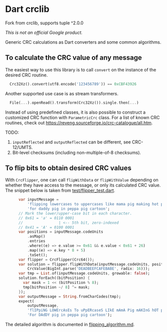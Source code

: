 Dart crclib
===========
Fork from crclib, supports tuple ^2.0.0

*This is not an official Google product.*

Generic CRC calculations as Dart converters and some common algorithms.

## To calculate the CRC value of any message

The easiest way to use this library is to call `convert` on the instance of
the desired CRC routine.

```dart
  Crc32Xz().convert(utf8.encode('123456789')) == 0xCBF43926
```

Another supported use case is as stream transformers.

```dart
  File(...).openRead().transform(Crc32Xz()).single.then(...)
```

Instead of using predefined classes, it is also possible to construct a
customized CRC function with `ParametricCrc` class. For a list of known
CRC routines, check out https://reveng.sourceforge.io/crc-catalogue/all.htm.

TODO:

  1. `inputReflected` and `outputReflected` can be different, see CRC-12/UMTS.
  2. Bit-level checksums (including non-multiple-of-8 checksums).

## To flip bits to obtain desired CRC values

With `CrcFlipper`, one can call `flipWithData` or `flipWithValue` depending on
whether they have access to the message, or only its calculated CRC value. The
snippet below is taken from [test/flipper_test.dart](test/flipper_test.dart).

```dart
      var inputMessage =
          'flipping lowercases to uppercases like mama pig making hot pancakes '
          'for daddy pig in peppa pig cartoon';
      // Mark the lower/upper-case bit in each character.
      // 0x61 = 'a' = 0110 0001
      //                | <-- 5th bit, zero-indexed
      // 0x41 = 'A' = 0100 0001
      var positions = inputMessage.codeUnits
          .asMap()
          .entries
          .where((e) => e.value >= 0x61 && e.value < 0x61 + 26)
          .map((e) => e.key * 8 + 5)
          .toSet();
      var flipper = CrcFlipper(Crc64());
      var solution = flipper.flipWithData(inputMessage.codeUnits, positions,
          CrcValue(BigInt.parse('DEADBEEFCAFEBABE', radix: 16)));
      var tmp = List.of(inputMessage.codeUnits, growable: false);
      solution.forEach((bitPosition) {
        var mask = 1 << (bitPosition % 8);
        tmp[bitPosition ~/ 8] ^= mask;
      });
      var outputMessage = String.fromCharCodes(tmp);
      expect(
          outputMessage,
          'flIPpiNG LOWErcAsEs To uPpERcaseS LIkE mAmA Pig mAKInG hOT paNcAKEs '
          'For DAdDY pig in peppa pig cartoon');
```

The detailed algorithm is documented in
[flipping_algorithm.md](flipping_algorithm.md).
